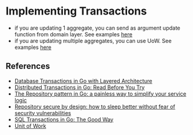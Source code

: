 # Implementing Transactions

- if you are updating 1 aggregate, you can send as argument update function from domain layer. See examples [here](https://threedots.tech/post/database-transactions-in-go/)
- if you are updating multiple aggregates, you can use UoW. See examples [here](https://martinfowler.com/eaaCatalog/unitOfWork.html)

## References
- [Database Transactions in Go with Layered Architecture](https://threedots.tech/post/database-transactions-in-go/)
- [Distributed Transactions in Go: Read Before You Try](https://threedots.tech/post/distributed-transactions-in-go/)
- [The Repository pattern in Go: a painless way to simplify your service logic](https://threedots.tech/post/repository-pattern-in-go/)
- [Repository secure by design: how to sleep better without fear of security vulnerabilities](https://threedots.tech/post/repository-secure-by-design/)
- [SQL Transactions in Go: The Good Way](https://blog.thibaut-rousseau.com/blog/sql-transactions-in-go-the-good-way/)
- [Unit of Work](https://martinfowler.com/eaaCatalog/unitOfWork.html)